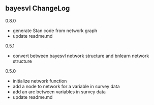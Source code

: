 bayesvl ChangeLog
-------------------------

0.8.0
 * generate Stan code from network graph
 * update readme.md

0.5.1
 * convert between bayesvl network structure and bnlearn network structure

0.5.0
 * initialize network function
 * add a node to network for a variable in survey data 
 * add an arc between variables in survey data 
 * update readme.md
